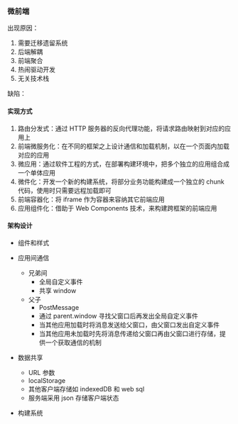 ### 微前端

出现原因：

1. 需要迁移遗留系统
2. 后端解耦
3. 前端聚合
4. 热闹驱动开发
5. 无关技术栈

缺陷：

#### 实现方式

1. 路由分发式：通过 HTTP 服务器的反向代理功能，将请求路由映射到对应的应用上
2. 前端微服务化：在不同的框架之上设计通信和加载机制，以在一个页面内加载对应的应用
3. 微应用：通过软件工程的方式，在部署构建环境中，把多个独立的应用组合成一个单体应用
4. 微件化：开发一个新的构建系统，将部分业务功能构建成一个独立的 chunk 代码，使用时只需要远程加载即可
5. 前端容器化：将 iframe 作为容器来容纳其它前端应用
6. 应用组件化：借助于 Web Components 技术，来构建跨框架的前端应用

#### 架构设计

- 组件和样式
- 应用间通信

  - 兄弟间
    - 全局自定义事件
    - 共享 window
  - 父子
    - PostMessage
    - 通过 parent.window 寻找父窗口后再发出全局自定义事件
    - 当其他应用加载时将消息发送给父窗口，由父窗口发出自定义事件
    - 当其他应用未加载时先将消息传递给父窗口再由父窗口进行存储，提供一个获取通信的机制

- 数据共享
  - URL 参数
  - localStorage
  - 其他客户端存储如 indexedDB 和 web sql
  - 服务端采用 json 存储客户端状态
- 构建系统
